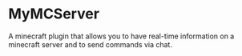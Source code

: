 # MyMCServer
A minecraft plugin that allows you to have real-time information on a minecraft server and to send commands via chat.